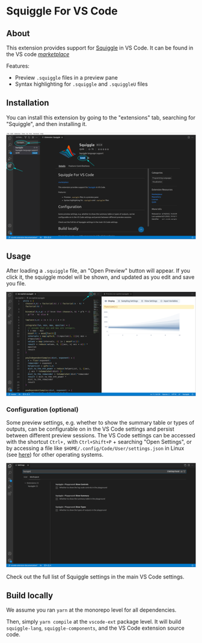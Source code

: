 # Squiggle For VS Code

## About

This extension provides support for [Squiggle](https://www.squiggle-language.com/) in VS Code. It can be found in the VS code _[marketplace](https://marketplace.visualstudio.com/items?itemName=QURI.vscode-squiggle)_

Features:

- Preview `.squiggle` files in a preview pane
- Syntax highlighting for `.squiggle` and `.squiggleU` files

## Installation

You can install this extension by going to the "extensions" tab, searching for "Squiggle", and then installing it.

![](./images/vs-code-install.png)

## Usage

After loading a `.squiggle` file, an "Open Preview" button will appear. If you click it, the squiggle model will be shown, and updated as you edit and save you file.

![](./images/extension-screenshot.png)

### Configuration (optional)

Some preview settings, e.g. whether to show the summary table or types of outputs, can be configurable on in the VS Code settings and persist between different preview sessions. The VS Code settings can be accessed with the shortcut `Ctrl+,` with `Ctrl+Shift+P` + searching "Open Settings", or by accessing a file like `$HOME/.config/Code/User/settings.json` in Linux (see [here](https://stackoverflow.com/questions/65908987/how-can-i-open-visual-studio-codes-settings-json-file)) for other operating systems.

![](./images/vs-code-settings.png)

Check out the full list of Squiggle settings in the main VS Code settings.

## Build locally

We assume you ran `yarn` at the monorepo level for all dependencies.

Then, simply `yarn compile` at the `vscode-ext` package level. It will build `squiggle-lang`, `squiggle-components`, and the VS Code extension source code.
